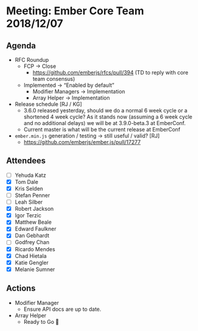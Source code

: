 # Meeting: Ember Core Team 2018/12/07

## Agenda
  
- RFC Roundup
  - FCP → Close
    - https://github.com/emberjs/rfcs/pull/394 (TD to reply with core team consensus)
  - Implemented → “Enabled by default”
    - Modifier Managers → Implementation
    - Array Helper → Implementation
- Release schedule [RJ / KG]
  - 3.6.0 released yesterday, should we do a normal 6 week cycle or a shortened 4 week cycle? As it stands now (assuming a 6 week cycle and no additional delays) we will be at 3.9.0-beta.3 at EmberConf. 
  - Current master is what will be the current release at EmberConf
- `ember.min.js` generation / testing → still useful / valid? [RJ]
  - https://github.com/emberjs/ember.js/pull/17277

## Attendees

- [ ] Yehuda Katz
- [x] Tom Dale
- [x] Kris Selden
- [ ] Stefan Penner
- [ ] Leah Silber
- [x] Robert Jackson
- [x] Igor Terzic
- [x] Matthew Beale
- [x] Edward Faulkner
- [x] Dan Gebhardt
- [ ] Godfrey Chan
- [x] Ricardo Mendes
- [x] Chad Hietala
- [x] Katie Gengler
- [x] Melanie Sumner

## Actions

- Modifier Manager
  - Ensure API docs are up to date.
- Array Helper
  - Ready to Go 🎉 
